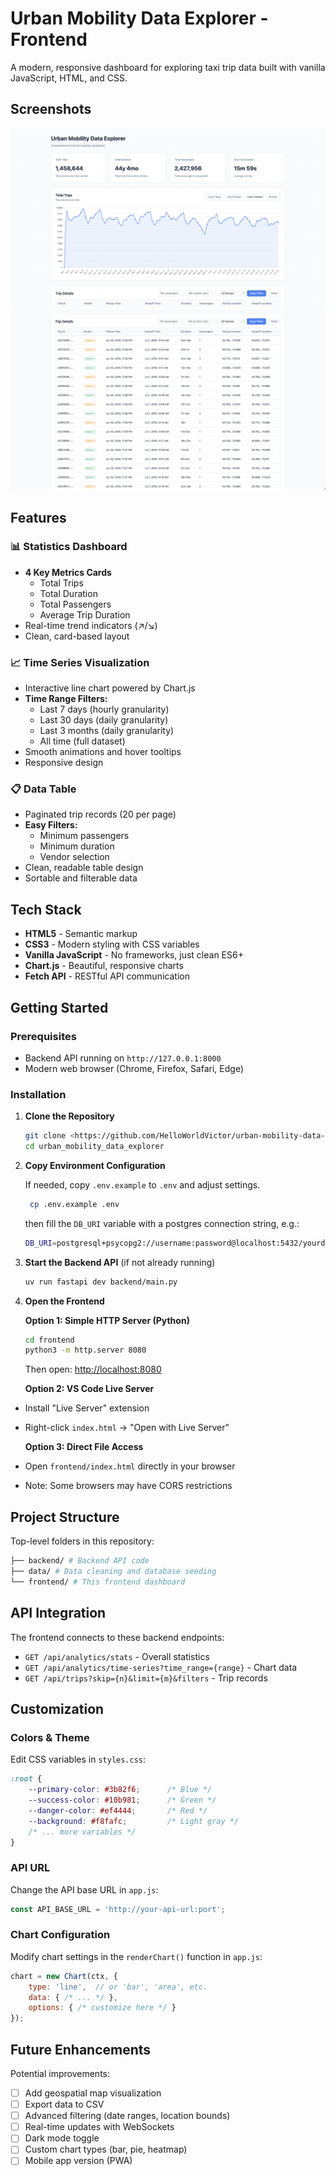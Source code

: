 # Urban Mobility Data Explorer - Frontend

A modern, responsive dashboard for exploring taxi trip data built with vanilla JavaScript, HTML, and CSS.

## Screenshots

![Screenshot 1](./docs/image-1.png)
![Screenshots 2](./docs/image-2.png)

## Features

### 📊 Statistics Dashboard

- **4 Key Metrics Cards**
  - Total Trips
  - Total Duration
  - Total Passengers
  - Average Trip Duration
- Real-time trend indicators (↗/↘)
- Clean, card-based layout

### 📈 Time Series Visualization

- Interactive line chart powered by Chart.js
- **Time Range Filters:**
  - Last 7 days (hourly granularity)
  - Last 30 days (daily granularity)
  - Last 3 months (daily granularity)
  - All time (full dataset)
- Smooth animations and hover tooltips
- Responsive design

### 📋 Data Table

- Paginated trip records (20 per page)
- **Easy Filters:**
  - Minimum passengers
  - Minimum duration
  - Vendor selection
- Clean, readable table design
- Sortable and filterable data

## Tech Stack

- **HTML5** - Semantic markup
- **CSS3** - Modern styling with CSS variables
- **Vanilla JavaScript** - No frameworks, just clean ES6+
- **Chart.js** - Beautiful, responsive charts
- **Fetch API** - RESTful API communication

## Getting Started

### Prerequisites

- Backend API running on `http://127.0.0.1:8000`
- Modern web browser (Chrome, Firefox, Safari, Edge)

### Installation

1. **Clone the Repository**

   ```bash
   git clone <https://github.com/HelloWorldVictor/urban-mobility-data-explorer.git>
   cd urban_mobility_data_explorer
    ```

2. **Copy Environment Configuration**

   If needed, copy `.env.example` to `.env` and adjust settings.

   ```bash
    cp .env.example .env
    ```

    then fill the `DB_URI` variable with a postgres connection string, e.g.:

    ```bash
    DB_URI=postgresql+psycopg2://username:password@localhost:5432/yourdatabase
    ```

3. **Start the Backend API** (if not already running)

   ```bash
   uv run fastapi dev backend/main.py
   ```

4. **Open the Frontend**

   **Option 1: Simple HTTP Server (Python)**

   ```bash
   cd frontend
   python3 -m http.server 8080
   ```

   Then open: <http://localhost:8080>

   **Option 2: VS Code Live Server**

- Install "Live Server" extension
- Right-click `index.html` → "Open with Live Server"

   **Option 3: Direct File Access**

- Open `frontend/index.html` directly in your browser
- Note: Some browsers may have CORS restrictions

## Project Structure

Top-level folders in this repository:

```bash
├── backend/ # Backend API code
├── data/ # Data cleaning and database seeding
└── frontend/ # This frontend dashboard
```

## API Integration

The frontend connects to these backend endpoints:

- `GET /api/analytics/stats` - Overall statistics
- `GET /api/analytics/time-series?time_range={range}` - Chart data
- `GET /api/trips?skip={n}&limit={m}&filters` - Trip records

## Customization

### Colors & Theme

Edit CSS variables in `styles.css`:

```css
:root {
    --primary-color: #3b82f6;      /* Blue */
    --success-color: #10b981;      /* Green */
    --danger-color: #ef4444;       /* Red */
    --background: #f8fafc;         /* Light gray */
    /* ... more variables */
}
```

### API URL

Change the API base URL in `app.js`:

```javascript
const API_BASE_URL = 'http://your-api-url:port';
```

### Chart Configuration

Modify chart settings in the `renderChart()` function in `app.js`:

```javascript
chart = new Chart(ctx, {
    type: 'line',  // or 'bar', 'area', etc.
    data: { /* ... */ },
    options: { /* customize here */ }
});
```

## Future Enhancements

Potential improvements:

- [ ] Add geospatial map visualization
- [ ] Export data to CSV
- [ ] Advanced filtering (date ranges, location bounds)
- [ ] Real-time updates with WebSockets
- [ ] Dark mode toggle
- [ ] Custom chart types (bar, pie, heatmap)
- [ ] Mobile app version (PWA)
